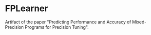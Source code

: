 # FPLearner
Artifact of the paper "Predicting Performance and Accuracy of Mixed-Precision Programs for Precision Tuning".
